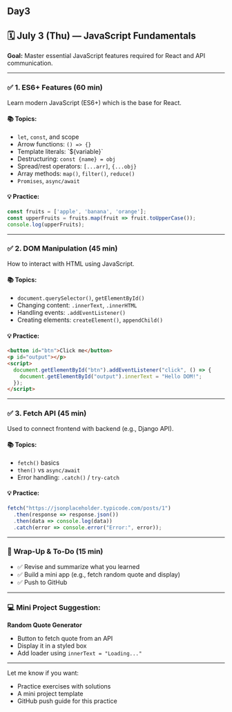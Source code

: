 ## Day3

## 🗓️ **July 3 (Thu) — JavaScript Fundamentals**

**Goal:** Master essential JavaScript features required for React and API communication.

---

### ✅ **1. ES6+ Features (60 min)**

Learn modern JavaScript (ES6+) which is the base for React.

#### 📚 Topics:

* `let`, `const`, and scope
* Arrow functions: `() => {}`
* Template literals: \`\${variable}\`
* Destructuring: `const {name} = obj`
* Spread/rest operators: `[...arr]`, `{...obj}`
* Array methods: `map()`, `filter()`, `reduce()`
* `Promises`, `async/await`

#### 💡 Practice:

```js
const fruits = ['apple', 'banana', 'orange'];
const upperFruits = fruits.map(fruit => fruit.toUpperCase());
console.log(upperFruits);
```

---

### ✅ **2. DOM Manipulation (45 min)**

How to interact with HTML using JavaScript.

#### 📚 Topics:

* `document.querySelector()`, `getElementById()`
* Changing content: `.innerText`, `.innerHTML`
* Handling events: `.addEventListener()`
* Creating elements: `createElement()`, `appendChild()`

#### 💡 Practice:

```html
<button id="btn">Click me</button>
<p id="output"></p>
<script>
  document.getElementById("btn").addEventListener("click", () => {
    document.getElementById("output").innerText = "Hello DOM!";
  });
</script>
```

---

### ✅ **3. Fetch API (45 min)**

Used to connect frontend with backend (e.g., Django API).

#### 📚 Topics:

* `fetch()` basics
* `then()` vs `async/await`
* Error handling: `.catch()` / `try-catch`

#### 💡 Practice:

```js
fetch("https://jsonplaceholder.typicode.com/posts/1")
  .then(response => response.json())
  .then(data => console.log(data))
  .catch(error => console.error("Error:", error));
```

---

### 🔄 **Wrap-Up & To-Do (15 min)**

* ✅ Revise and summarize what you learned
* ✅ Build a mini app (e.g., fetch random quote and display)
* ✅ Push to GitHub

---

### 💻 Mini Project Suggestion:

**Random Quote Generator**

* Button to fetch quote from an API
* Display it in a styled box
* Add loader using `innerText = "Loading..."`

---

Let me know if you want:

* Practice exercises with solutions
* A mini project template
* GitHub push guide for this practice
